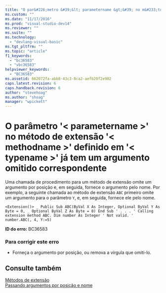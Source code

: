 ```yaml
---
title: "O par&#226;metro &#39;&lt; parametername &gt;&#39; no m&#233;todo de extens&#227;o &#39;&lt; methodname &gt;&#39; definido em &#39;&lt; typename &gt;&#39; j&#225; tem um argumento omitido correspondente | Microsoft Docs"
ms.custom: ""
ms.date: "11/17/2016"
ms.prod: "visual-studio-dev14"
ms.reviewer: ""
ms.suite: ""
ms.technology: 
  - "devlang-visual-basic"
ms.tgt_pltfrm: ""
ms.topic: "article"
f1_keywords: 
  - "bc36583"
  - "vbc36583"
helpviewer_keywords: 
  - "BC36583"
ms.assetid: 662072fa-abb8-43c3-8ca2-aefb20f2e902
caps.latest.revision: 6
caps.handback.revision: 6
author: "stevehoag"
ms.author: "shoag"
manager: "wpickett"
---
```

# O par&#226;metro &#39;&lt; parametername &gt;&#39; no m&#233;todo de extens&#227;o &#39;&lt; methodname &gt;&#39; definido em &#39;&lt; typename &gt;&#39; j&#225; tem um argumento omitido correspondente
Uma chamada de procedimento para um método de extensão omite um argumento por posição e, em seguida, fornece o argumento pelo nome. Por exemplo, a seguinte chamada ao método de extensão `ABC` primeiro omite um argumento para o parâmetro `Y`, e, em seguida, fornece ele pelo nome.  
  
```  
<Extension()> _ Public Sub ABC(ByVal X As Integer, Optional ByVal Y As Byte = 0, _ Optional ByVal Z As Byte = 0) End Sub ' . . . ' Calling extension method ABC. Dim number As Integer ' Not valid. ' number.ABC(, 4, Y:=5)  
```  
  
 **ID do erro:** BC36583  
  
### Para corrigir este erro  
  
-   Forneça o argumento por posição, ou remova a vírgula que omiti\-lo.  
  
## Consulte também  
 [Métodos de extensão](/dotnet/visual-basic/programming-guide/language-features/procedures/extension-methods)   
 [Passando argumentos por posição e nome](/dotnet/visual-basic/programming-guide/language-features/procedures/passing-arguments-by-position-and-by-name)